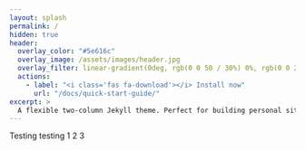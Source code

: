 ```yaml
---
layout: splash
permalink: /
hidden: true
header:
  overlay_color: "#5e616c"
  overlay_image: /assets/images/header.jpg
  overlay_filter: linear-gradient(0deg, rgb(0 0 50 / 30%) 0%, rgb(0 0 255 / 0%) 40%)
  actions:
    - label: "<i class='fas fa-download'></i> Install now"
      url: "/docs/quick-start-guide/"
excerpt: >
  A flexible two-column Jekyll theme. Perfect for building personal sites, blogs, and portfolios.    
---
```


Testing testing 1 2 3